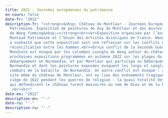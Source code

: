 ```yaml
---
title: 2022 - Journées européennes du patrimoine
en-cours: false
date-fr: "2022"
description-fr: "<strong>«&nbsp; Château de Montlaur - Journées Européennes du
  Patrimoine. Exposition de peintures de Guy de Montlaur et des œuvres LandArt
  de Wang Yimming&nbsp;»</strong><br><br>Exposition organisée par l’association
  Montaud Patrimoine et l’Union des Artistes Asiatiques en France. Wang Yimming
  a souhaité que cette exposition soit une réflexion sur les conflits et la
  réconciliation entre les hommes.<br><br>Le conflit de la Seconde Guerre
  Mondiale est évoqué par les colombes Loungta de Wang autour du château et ses
  prochaines expositions programmées en automne 2022 sur les plages du
  débarquement en Normandie, et par Montlaur qui participa au Débarquement de
  Normandie et dont les peintures exposées évoquent les longs et sanglants
  combats de la bataille  de Normandie. Un autre conflit est évoqué : sur le
  site même du château de Montlaur, ont eu lieu des évènements tragiques lors du
  siège de 1622 pendant les guerres de religion : la quasi-totalité des hommes
  qui défendirent le château furent massacrés au nom de Dieu et de la Religion.
  .<br><br>"
date-en: "2022"
description-en: "'﻿-"
date-ru: "'-"
description-ru: "'﻿-"
---
```

